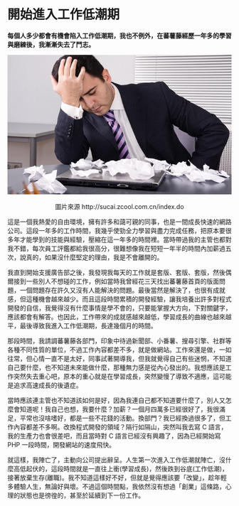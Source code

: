 # 開始進入工作低潮期

**每個人多少都會有機會陷入工作低潮期，我也不例外，在蕃薯藤經歷一年多的學習與磨練後，我漸漸失去了鬥志。**

<p align="center"><img src="images/225028_090108021_2.jpg" /></p>
<p align="center">圖片來源 http://sucai.zcool.com.cn/index.do

這是一個我熱愛的自由環境，擁有許多和藹可親的同事，也是一間成長快速的網路公司。這段一年多的工作時間，我幾乎使勁全力學習與盡力完成任務，把原本要很多年才能學到的技能與經驗，壓縮在這一年多的時間裡。當時帶過我的主管也都對我不錯，每次員工評鑑都給我很高分，很難想像我在短短一年半的時間內加薪過五次，說真的，如果沒什麼堅定的理由，我是不會離開的。

我直到開始支援廣告部之後，我發現我每天的工作就是套版、套版、套版，然後偶爾接到一些別人不想碰的工作，例如當時我曾經花三天找出蕃薯藤首頁的版面問題，一個問題存在許久又沒有人能解決的問題。最後當然是解決了，也很有成就感，但這種機會越來越少。而且這段時間累積的開發經驗，讓我培養出許多對程式開發的自信，我覺得沒有什麼事情是學不會的，只要能掌握大方向，下對關鍵字，應該都會有解答。也因此，工作帶來的成就感越來越低，學習成長的曲線也越來越平，最後導致我進入工作低潮期，長達幾個月的時間。

那段時間，我請調蕃薯藤各部門，印象中待過新聞部、小番薯、搜尋引擎、社群等各種不同性質的單位，不過工作內容都差不多，就是做網站。工作來還是做，一如往常，但心情一直不是太好，同事試著開導我，但我就覺得自己有些迷惘，不知道自己要什麼，也不知道未來能做什麼，那種無力感是從內心發出的。我想應該是工作突然失去重心吧，原本的重心就是在學習成長，突然變慢了導致不適應，這可能是追求高速成長的後遺症。

當時應該連主管也不知道該如何是好，因為我連自己都不知道要什麼了，別人又怎麼會知道呢！我自己也想，我要什麼？加薪？一個月四萬多已經很好了，我很滿足，平常也沒啥嗜好，都是一些不花錢的活動。換部門？我已經換過很多了，但工作內容都差不多啊。改換程式開發的領域？隔行如隔山，突然叫我去寫 C 語言，我的生產力也會很差吧，而且當時對 C 語言已經沒有興趣了，因為已經開始寫 PHP 一段時間，開發網站的速度飛快。

就這樣，我陣亡了，主動向公司提出辭呈。人生第一次進入工作低潮就陣亡，沒什麼高低起伏的，這段時間就是一直往上衝(學習成長)，然後跌到谷底(工作低潮)，接著放棄生存(離職)。我不知道這樣好不好，但就是覺得應該要「改變」，趁年輕多體驗人生，無論好與壞。不過這個時間點，我依然沒有想過「創業」這條路，心理的狀態也是徬徨的，甚至於延續到下一份工作。